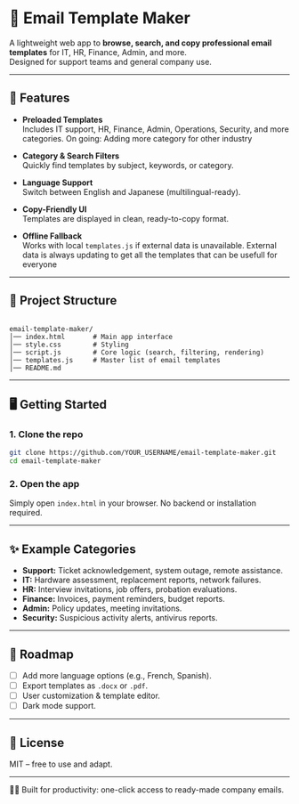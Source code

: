 # 📧 Email Template Maker

A lightweight web app to **browse, search, and copy professional email templates** for IT, HR, Finance, Admin, and more.  
Designed for support teams and general company use. 
 
---

## 🚀 Features
- **Preloaded Templates**  
  Includes IT support, HR, Finance, Admin, Operations, Security, and more categories.
  On going: Adding more category for other industry

- **Category & Search Filters**  
  Quickly find templates by subject, keywords, or category.

- **Language Support**  
  Switch between English and Japanese (multilingual-ready).

- **Copy-Friendly UI**  
  Templates are displayed in clean, ready-to-copy format.

- **Offline Fallback**  
  Works with local `templates.js` if external data is unavailable.
  External data is always updating to get all the templates that can be usefull for everyone
---

## 📂 Project Structure
```

email-template-maker/
│── index.html       # Main app interface
│── style.css        # Styling
│── script.js        # Core logic (search, filtering, rendering)
│── templates.js     # Master list of email templates
│── README.md

````

---

## 🖥️ Getting Started

### 1. Clone the repo
```bash
git clone https://github.com/YOUR_USERNAME/email-template-maker.git
cd email-template-maker
````

### 2. Open the app

Simply open `index.html` in your browser.
No backend or installation required.

---

## ✨ Example Categories

* **Support:** Ticket acknowledgement, system outage, remote assistance.
* **IT:** Hardware assessment, replacement reports, network failures.
* **HR:** Interview invitations, job offers, probation evaluations.
* **Finance:** Invoices, payment reminders, budget reports.
* **Admin:** Policy updates, meeting invitations.
* **Security:** Suspicious activity alerts, antivirus reports.

---

## 🧭 Roadmap

* [ ] Add more language options (e.g., French, Spanish).
* [ ] Export templates as `.docx` or `.pdf`.
* [ ] User customization & template editor.
* [ ] Dark mode support.

---

## 📜 License

MIT – free to use and adapt.

---

👨‍💻 Built for productivity: one-click access to ready-made company emails.
